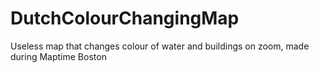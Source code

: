 # DutchColourChangingMap
Useless map that changes colour of water and buildings on zoom, made during Maptime Boston

